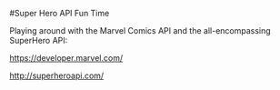 #Super Hero API Fun Time

Playing around with the Marvel Comics API and the all-encompassing SuperHero API:

https://developer.marvel.com/

http://superheroapi.com/